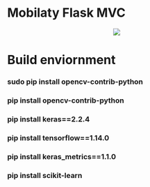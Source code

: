# Mobilaty Flask MVC
<p align="center"><img src="https://robocrop.realpython.net/?url=https%3A//files.realpython.com/media/flask.3aee85149243.png&w=1500&sig=a934eafd41fe3681da59d952bbe5673df9c5597e"></p>

<h1>Build enviornment </h1>
<h3>sudo pip install opencv-contrib-python</h3>
<h3>pip install opencv-contrib-python</h3>
<h3>pip install keras==2.2.4</h3>
<h3>pip install tensorflow==1.14.0</h3>
<h3>pip install keras_metrics==1.1.0</h3>
<h3>pip install scikit-learn </h3>
